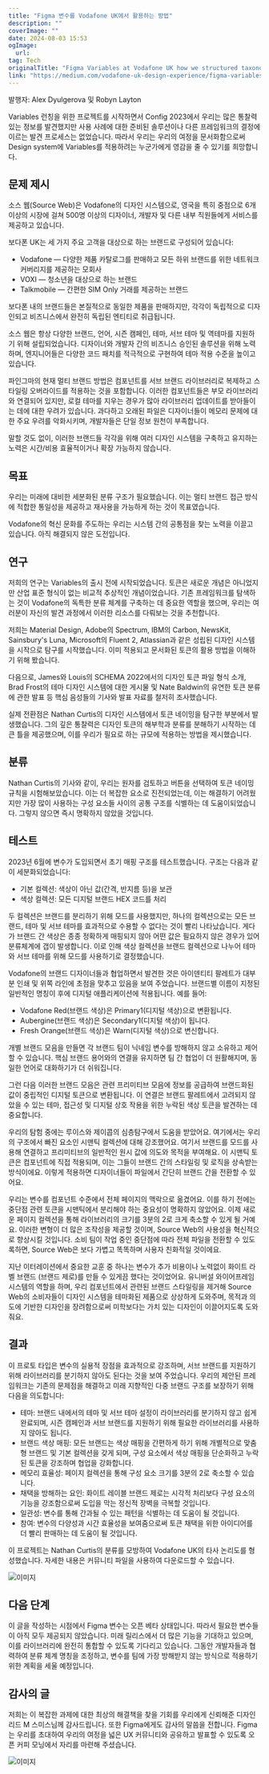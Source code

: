 ```yaml
---
title: "Figma 변수를 Vodafone UK에서 활용하는 방법"
description: ""
coverImage: ""
date: 2024-08-03 15:53
ogImage: 
  url: 
tag: Tech
originalTitle: "Figma Variables at Vodafone UK how we structured taxonomy for a complex multi-brand design system"
link: "https://medium.com/vodafone-uk-design-experience/figma-variables-at-vodafone-uk-how-we-structured-taxonomy-for-a-complex-multi-brand-design-system-693b1b95675f"
---
```




발행자: Alex Dyulgerova 및 Robyn Layton

Variables 런칭을 위한 프로젝트를 시작하면서 Config 2023에서 우리는 많은 통찰력있는 정보를 발견했지만 사용 사례에 대한 준비된 솔루션이나 다른 프레임워크의 결정에 이르는 발견 프로세스는 없었습니다. 따라서 우리는 우리의 여정을 문서화함으로써 Design system에 Variables를 적용하려는 누군가에게 영감을 줄 수 있기를 희망합니다.

## 문제 제시

소스 웹(Source Web)은 Vodafone의 디자인 시스템으로, 영국을 특히 중점으로 6개 이상의 시장에 걸쳐 500명 이상의 디자이너, 개발자 및 다른 내부 직원들에게 서비스를 제공하고 있습니다.

<div class="content-ad"></div>

보다폰 UK는 세 가지 주요 고객을 대상으로 하는 브랜드로 구성되어 있습니다:

- Vodafone — 다양한 제품 카탈로그를 판매하고 모든 하위 브랜드를 위한 네트워크 커버리지를 제공하는 모회사
- VOXI — 청소년을 대상으로 하는 브랜드
- Talkmobile — 간편한 SIM Only 거래를 제공하는 브랜드

보다폰 내의 브랜드들은 본질적으로 동일한 제품을 판매하지만, 각각이 독립적으로 디자인되고 비즈니스에서 완전히 독립된 엔티티로 취급됩니다.

소스 웹은 항상 다양한 브랜드, 언어, 시즌 캠페인, 테마, 서브 테마 및 역테마를 지원하기 위해 설립되었습니다. 디자이너와 개발자 간의 비즈니스 승인된 솔루션을 위해 노력하며, 엔지니어들은 다양한 코드 패치를 적극적으로 구현하여 테마 적용 수준을 높이고 있습니다.

<div class="content-ad"></div>

파인그마의 현재 멀티 브랜드 방법은 컴포넌트를 서브 브랜드 라이브러리로 복제하고 스타일링 오버라이드를 적용하는 것을 포함합니다. 이러한 컴포넌트들은 부모 라이브러리와 연결되어 있지만, 로컬 테마를 지우는 경우가 많아 라이브러리 업데이트를 받아들이는 데에 대한 우려가 있습니다. 과다하고 오래된 파일은 디자이너들이 메모리 문제에 대한 주요 우려를 악화시키며, 개발자들은 단일 정보 원천이 부족합니다.

말할 것도 없이, 이러한 브랜드들 각각을 위해 여러 디자인 시스템을 구축하고 유지하는 노력은 시간/비용 효율적이거나 확장 가능하지 않습니다.

## 목표

우리는 미래에 대비한 세분화된 분류 구조가 필요했습니다. 이는 멀티 브랜드 접근 방식에 적합한 통일성을 제공하고 재사용을 가능하게 하는 것이 목표였습니다.

<div class="content-ad"></div>

Vodafone의 혁신 문화를 주도하는 우리는 시스템 간의 공통점을 찾는 노력을 이끌고 있습니다. 아직 해결되지 않은 도전입니다.

## 연구

저희의 연구는 Variables의 출시 전에 시작되었습니다. 토큰은 새로운 개념은 아니었지만 산업 표준 형식이 없는 비교적 추상적인 개념이었습니다. 기존 프레임워크를 탐색하는 것이 Vodafone의 독특한 분류 체계를 구축하는 데 중요한 역할을 했으며, 우리는 여러분이 자신의 발견 과정에서 이러한 리소스를 다뤄보는 것을 추천합니다.

저희는 Material Design, Adobe의 Spectrum, IBM의 Carbon, NewsKit, Sainsbury's Luna, Microsoft의 Fluent 2, Atlassian과 같은 성립된 디자인 시스템을 시작으로 탐구를 시작했습니다. 이미 적용되고 문서화된 토큰의 활용 방법을 이해하기 위해 봤습니다.

<div class="content-ad"></div>

다음으로, James와 Louis의 SCHEMA 2022에서의 디자인 토큰 파일 형식 소개, Brad Frost의 테마 디자인 시스템에 대한 게시물 및 Nate Baldwin의 유연한 토큰 분류에 관한 발표 등 핵심 음성들의 기사와 발표 자료를 철저히 조사했습니다.

실제 전환점은 Nathan Curtis의 디자인 시스템에서 토큰 네이밍을 탐구한 부분에서 발생했습니다. 그의 깊은 통찰력은 디자인 토큰의 해부학과 분류를 분해하기 시작하는 데 큰 틀을 제공했으며, 이를 우리가 필요로 하는 규모에 적용하는 방법을 제시했습니다.

## 분류

Nathan Curtis의 기사와 같이, 우리는 원자를 검토하고 버튼을 선택하여 토큰 네이밍 규칙을 시험해보았습니다. 이는 더 복잡한 요소로 진전되었는데, 이는 해결하기 어려웠지만 가장 많이 사용하는 구성 요소들 사이의 공통 구조를 식별하는 데 도움이되었습니다. 그렇지 않으면 즉시 명확하지 않았을 것입니다.

<div class="content-ad"></div>

## 테스트

2023년 6월에 변수가 도입되면서 초기 매핑 구조를 테스트했습니다. 구조는 다음과 같이 세분화되었습니다:

- 기본 컬렉션: 색상이 아닌 값(간격, 반지름 등)을 보관
- 색상 컬렉션: 모든 디지털 브랜드 HEX 코드를 처리

두 컬렉션은 브랜드를 분리하기 위해 모드를 사용했지만, 하나의 컬렉션으로는 모든 브랜드, 테마 및 서브 테마를 효과적으로 수용할 수 없다는 것이 빨리 나타났습니다. 게다가 브랜드 간 색상은 종종 정확하게 매핑되지 않아 어떤 값은 필요하지 않은 경우가 있어 분류체계에 갭이 발생합니다. 이로 인해 색상 컬렉션을 브랜드 컬렉션으로 나누어 테마와 서브 테마를 위해 모드를 사용하기로 결정했습니다.

<div class="content-ad"></div>

Vodafone의 브랜드 디자이너들과 협업하면서 발견한 것은 아이덴티티 팔레트가 대부분 인쇄 및 위쪽 라인에 초점을 맞추고 있음을 보여 주었습니다. 브랜드별 이름이 지정된 일반적인 명칭이 후에 디지털 애플리케이션에 적용됩니다. 예를 들어:

- Vodafone Red(브랜드 색상)은 Primary1(디지털 색상)으로 변환됩니다.
- Aubergine(브랜드 색상)은 Secondary1(디지털 색상)이 됩니다.
- Fresh Orange(브랜드 색상)은 Warn(디지털 색상)으로 변신합니다.

개별 브랜드 모음을 만들면 각 브랜드 팀이 닉네임 변수를 방해하지 않고 소유하고 제어할 수 있습니다. 핵심 브랜드 용어와의 연결을 유지하면 팀 간 협업이 더 원활해지며, 동일한 언어로 대화하기가 더 쉬워집니다.

그런 다음 이러한 브랜드 모음은 관련 프리미티브 모음에 정보를 공급하여 브랜드화된 값이 중립적인 디지털 토큰으로 변환됩니다. 이 연결은 브랜드 팔레트에서 고려되지 않았을 수 있는 테마, 접근성 및 디지털 상호 작용을 위한 누락된 색상 토큰을 발견하는 데 중요합니다.

<div class="content-ad"></div>

우리의 탐험 중에는 루이스와 제이콥의 심층탐구에서 도움을 받았어요. 여기에서는 우리의 구조에서 빠진 요소인 시맨틱 컬렉션에 대해 강조했어요. 여기서 브랜드를 모드를 사용해 연결하고 프리미티브의 일반적인 원시 값에 의도와 목적을 부여해요. 이 시맨틱 토큰은 컴포넌트에 직접 적용되며, 이는 그들이 브랜드 간의 스타일링 및 로직을 상속받는 방식이에요. 이렇게 적용하면 디자이너들이 파일에서 간단히 브랜드 간을 전환할 수 있어요.

우리는 변수를 컴포넌트 수준에서 전체 페이지의 맥락으로 옮겼어요. 이를 하기 전에는 중단점 관련 토큰을 시맨틱에서 분리해야 하는 중요성이 명확하지 않았어요. 이제 새로운 페이지 컬렉션을 통해 라이브러리의 크기를 3분의 2로 크게 축소할 수 있게 될 거예요. 이러한 변형이 더 많은 조작성을 제공할 것이며, Source Web의 사용성을 혁신적으로 향상시킬 것입니다. 소비 팀이 작업 중인 중단점에 따라 전체 파일을 전환할 수 있도록하면, Source Web은 보다 가볍고 똑똑하며 사용자 친화적일 것이에요.

지난 이터레이션에서 중요한 교훈 중 하나는 변수가 추가 비용이나 노력없이 화이트 라벨 브랜드 (브랜드 제로)를 만들 수 있게끔 했다는 것이었어요. 유니버설 와이어프레임 시스템의 역할을 하며, 우리 컴포넌트에서 관련된 브랜드 스타일링을 제거해 Source Web의 소비자들이 디자인 시스템을 테마화된 제품으로 상상하게 도와주며, 목적과 의도에 기반한 디자인을 장려함으로써 미학보다는 가치 있는 디자인이 이끌어지도록 도와줘요.

<div class="content-ad"></div>

## 결과

이 프로토 타입은 변수의 실용적 장점을 효과적으로 강조하며, 서브 브랜드를 지원하기 위해 라이브러리를 분기하지 않아도 된다는 것을 보여 주었습니다. 우리의 제안된 프레임워크는 기존의 문제점을 해결하고 미래 지향적인 다중 브랜드 구조를 보장하기 위해 다음을 의도합니다:

- 테마: 브랜드 내에서의 테마 및 서브 테마 설정이 라이브러리를 분기하지 않고 쉽게 완료되며, 시즌 캠페인과 서브 브랜드를 지원하기 위해 필요한 라이브러리를 사용하지 않아도 됩니다.
- 브랜드 색상 매핑: 모든 브랜드는 색상 매핑을 간편하게 하기 위해 개별적으로 맞춤형 브랜드 및 기본 컬렉션을 갖게 되며, 구성 요소에서 색상 매핑을 단순화하고 누락된 토큰을 강조하며 협업을 강화합니다.
- 메모리 효율성: 페이지 컬렉션을 통해 구성 요소 크기를 3분의 2로 축소할 수 있습니다.
- 채택을 방해하는 요인: 화이트 레이블 브랜드 제로는 시각적 처리보다 구성 요소의 기능을 강조함으로써 도입을 막는 정신적 장벽을 극복할 것입니다.
- 일관성: 변수를 통해 간과될 수 있는 패턴을 식별하는 데 도움이 될 것입니다.
- 참여: 변수의 다양성과 시간 효율성을 보여줌으로써 토큰 채택을 위한 아이디어를 더 빨리 판매하는 데 도움이 될 것입니다.

이 프로젝트는 Nathan Curtis의 분류를 모방하여 Vodafone UK의 타사 논리도를 형성했습니다. 자세한 내용은 커뮤니티 파일을 사용하여 다운로드할 수 있습니다.

<div class="content-ad"></div>

![이미지](/assets/img/FigmaVariablesatVodafoneUKhowwestructuredtaxonomyforacomplexmulti-branddesignsystem_0.png)

## 다음 단계

이 글을 작성하는 시점에서 Figma 변수는 오픈 베타 상태입니다. 따라서 필요한 변수들이 아직 모두 제공되지 않았습니다. 미래 릴리스에서 더 많은 기능을 기대하고 있으며, 이를 라이브러리에 완전히 통합할 수 있도록 기다리고 있습니다. 그동안 개발자들과 협력하여 분류 체계 명칭을 조정하고, 변수를 팀에 가장 방해받지 않는 방식으로 적용하기 위한 계획을 세울 예정입니다.

## 감사의 글

<div class="content-ad"></div>

저희는 이 복잡한 과제에 대한 최상의 해결책을 찾을 기회를 우리에게 신뢰해준 디자인 리드 M 스미스님께 감사드립니다. 또한 Figma에게도 감사의 말씀을 전합니다. Figma는 우리를 초대하여 우리의 여정을 넓은 UX 커뮤니티와 공유하고 발표할 수 있도록 오픈 커피 모닝에서 자리를 마련해 주셨습니다.

![이미지](/assets/img/FigmaVariablesatVodafoneUKhowwestructuredtaxonomyforacomplexmulti-branddesignsystem_1.png)
